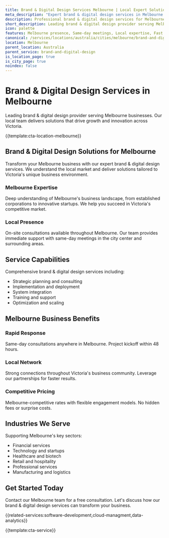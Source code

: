```yaml
---
title: Brand & Digital Design Services Melbourne | Local Expert Solutions
meta_description: "Expert brand & digital design services in Melbourne. Local team, same-day consultations, proven results. Transform your business today."
description: Professional brand & digital design services for Melbourne businesses
short_description: Leading brand & digital design provider serving Melbourne and Victoria.
icon: palette
features: Melbourne presence, Same-day meetings, Local expertise, Fast deployment, Competitive rates, Proven track record
canonical: /services/locations/australia/cities/melbourne/brand-and-digital-design-melbourne.html
location: Melbourne
parent_location: Australia
parent_service: brand-and-digital-design
is_location_page: true
is_city_page: true
noindex: false
---
```


# Brand & Digital Design Services in Melbourne

Leading brand & digital design provider serving Melbourne businesses. Our local team delivers solutions that drive growth and innovation across Victoria.

{{template:cta-location-melbourne}}

## Brand & Digital Design Solutions for Melbourne

Transform your Melbourne business with our expert brand & digital design services. We understand the local market and deliver solutions tailored to Victoria's unique business environment.

### Melbourne Expertise

Deep understanding of Melbourne's business landscape, from established corporations to innovative startups. We help you succeed in Victoria's competitive market.

### Local Presence

On-site consultations available throughout Melbourne. Our team provides immediate support with same-day meetings in the city center and surrounding areas.

## Service Capabilities

Comprehensive brand & digital design services including:
- Strategic planning and consulting
- Implementation and deployment
- System integration
- Training and support
- Optimization and scaling

## Melbourne Business Benefits

### Rapid Response
Same-day consultations anywhere in Melbourne. Project kickoff within 48 hours.

### Local Network
Strong connections throughout Victoria's business community. Leverage our partnerships for faster results.

### Competitive Pricing
Melbourne-competitive rates with flexible engagement models. No hidden fees or surprise costs.

## Industries We Serve

Supporting Melbourne's key sectors:
- Financial services
- Technology and startups
- Healthcare and biotech
- Retail and hospitality
- Professional services
- Manufacturing and logistics

## Get Started Today

Contact our Melbourne team for a free consultation. Let's discuss how our brand & digital design services can transform your business.

{{related-services:software-development,cloud-managment,data-analytics}}

{{template:cta-service}}
